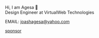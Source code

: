 Hi, I am Agesa 👋<br>
Design Engineer at VirtualWeb Technologies

EMAIL: <a href="mailto:joashagesa@yahoo.com">joashagesa@yahoo.com</a>

[sponsor](https://github.com/sponsors/Jace254)

